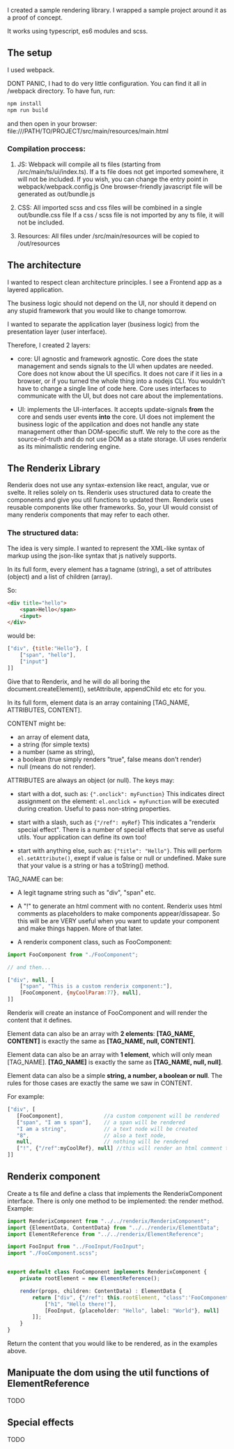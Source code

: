 I created a sample rendering library.
I wrapped a sample project around it as a proof of concept.

It works using typescript, es6 modules and scss.

## The setup
I used webpack.

DONT PANIC, I had to do very little configuration.
You can find it all in /webpack directory. To have fun, run:
```bash
npm install
npm run build
```
and then open in your browser: file:///PATH/TO/PROJECT/src/main/resources/main.html


### Compilation proccess:
1. JS:
 Webpack will compile all ts files (starting from /src/main/ts/ui/index.ts).
 If a ts file does not get imported somewhere, it will not be included.
 If you wish, you can change the entry point in webpack/webpack.config.js
 One browser-friendly javascript file will be generated as out/bundle.js

2. CSS:
 All imported scss and css files will be combined in a single out/bundle.css file
 If a css / scss file is not imported by any ts file, it will not be included.

3. Resources:
 All files under /src/main/resources will be copied to /out/resources

## The architecture
I wanted to respect clean architecture principles.
I see a Frontend app as a layered application.

The business logic should not depend on the UI, nor should it depend
on any stupid framework that you would like to change tomorrow.

I wanted to separate the application layer (business logic) from the presentation layer (user interface).

Therefore, I created 2 layers:
- core: UI agnostic and framework agnostic. Core does the state management and sends signals to the UI when updates are needed.
Core does not know about the UI specifics. It does not care if it lies in a browser, or if you turned the whole thing into a nodejs CLI.
You wouldn't have to change a single line of code here.
Core uses interfaces to communicate with the UI, but does not care about the implementations.

- UI: implements the UI-interfaces. It accepts update-signals **from** the core and sends user events **into** the core.
UI does not implement the business logic of the appilcation and does not handle any state management other than DOM-specific stuff.
We rely to the core as the source-of-truth and do not use DOM as a state storage.
UI uses renderix as its minimalistic rendering engine.



## The Renderix Library
Renderix does not use any syntax-extension like react, angular, vue or svelte. It relies solely on ts.
Renderix uses structured data to create the components and give you util functions to updated them.
Renderix uses reusable components like other frameworks. So, your UI would consist of many renderix components that may refer to each other.

### The structured data:

The idea is very simple.
I wanted to represent the XML-like syntax of markup using the json-like syntax that js natively supports.

In its full form, every element has a tagname (string), a set of attributes (object) and a list of children (array).

So:
```html
<div title="hello">
    <span>Hello</span>
    <input>
</div>
```

would be:
```javascript
["div", {title:"Hello"}, [
    ["span", "hello"],
    ["input"]
]]
```


Give that to Renderix, and he will do all boring the document.createElement(), setAttribute, appendChild etc etc for you.

In its full form, element data is an array containing [TAG_NAME, ATTRIBUTES, CONTENT].

CONTENT might be:
- an array of element data,
- a string (for simple texts)
- a number (same as string),
- a boolean (true simply renders "true", false means don't render)
- null (means do not render).


ATTRIBUTES are always an object (or null). The keys may:
- start with a dot, such as: `{".onclick": myFunction}`
This indicates direct assignment on the element: `el.onclick = myFunction` will be executed during creation.
Useful to pass non-string properties.

- start with a slash, such as `{"/ref": myRef}` This indicates a "renderix special effect".
There is a number of special effects that serve as useful utils.
Your application can define its own too!

- start with anything else, such as: `{"title": "Hello"}`.
 This will perform `el.setAttribute()`, exept if value is false or null or undefined.
 Make sure that your value is a string or has a toString() method.

 TAG_NAME can be:
 - A legit tagname string such as "div", "span" etc.
 - A "!" to generate an html comment with no content.
 Renderix uses html comments as placeholders to make components appear/dissapear.
 So this will be are VERY useful when you want to update your component and make things happen.
 More of that later.

 - A renderix component class, such as FooComponent:
 ```javascript
 import FooComponent from "./FooComponent";

 // and then...

 ["div", null, [
     ["span", "This is a custom renderix component:"],
     [FooComponent, {myCoolParam:77}, null],
 ]]
 ```

 Renderix will create an instance of FooComponent and will render the content that it defines.


Element data can also be an array with **2 elements**:
**[TAG_NAME, CONTENT]** is exactly the same as **[TAG_NAME, null, CONTENT]**.

Element data can also be an array with **1 element**, which will only mean [TAG_NAME].
**[TAG_NAME]** is exactly the same as **[TAG_NAME, null, null]**.


Element data can also be a simple **string, a number, a boolean or null**.
The rules for those cases are exactly the same we saw in CONTENT.

 For example:
 ```javascript
 ["div", [
    [FooComponent],             //a custom component will be rendered
    ["span", "I am s span"],    // a span will be rendered
    "I am a string",            // a text node will be created
    "8",                        // also a text node,
    null,                       // nothing will be rendered
    ["!", {"/ref":myCoolRef}, null] //this will render an html comment that can be manipulated through myCoolRef
 ]]
 ```


## Renderix component
Create a ts file and define a class that implements the RenderixComponent interface.
There is only one method to be implemented: the render method. Example:

```typescript
import RenderixComponent from "../../renderix/RenderixComponent";
import {ElementData, ContentData} from "../../renderix/ElementData";
import ElementReference from "../../renderix/ElementReference";

import FooInput from "../FooInput/FooInput";
import "./FooComponent.scss";


export default class FooComponent implements RenderixComponent {
    private rootElement = new ElementReference();

    render(props, children: ContentData) : ElementData {
        return ["div", {"/ref": this.rootElement, "class":'FooComponent__root'}, [
            ["h1", "Hello there!"],
            [FooInput, {placeholder: "Hello", label: "World"}, null]
        ]];
    }
}
```
Return the content that you would like to be rendered, as in the examples above.

## Manipuate the dom using the util functions of ElementReference
TODO


## Special effects
TODO
